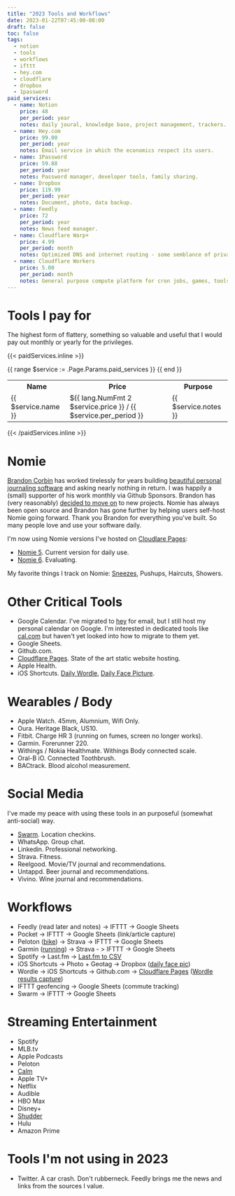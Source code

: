 ```yaml
---
title: "2023 Tools and Workflows"
date: 2023-01-22T07:45:00-08:00
draft: false
toc: false
tags: 
  - notion
  - tools
  - workflows
  - ifttt
  - hey.com
  - cloudflare
  - dropbox
  - 1password
paid_services: 
  - name: Notion
    price: 48
    per_period: year
    notes: daily joural, knowledge base, project management, trackers.
  - name: Hey.com
    price: 99.00
    per_period: year
    notes: Email service in which the economics respect its users.
  - name: 1Password
    price: 59.88
    per_period: year
    notes: Password manager, developer tools, family sharing.
  - name: Dropbox
    price: 119.99
    per_period: year
    notes: Document, photo, data backup.
  - name: Feedly
    price: 72
    per_period: year
    notes: News feed manager. 
  - name: Cloudflare Warp+
    price: 4.99
    per_period: month
    notes: Optimized DNS and internet routing - some semblance of privacy.
  - name: Cloudflare Workers
    price: 5.00
    per_period: month
    notes: General purpose compute platform for cron jobs, games, tools, automation, web widgets and doodads.
---
```


# Tools I pay for

The highest form of flattery, something so valuable and useful that I would pay out monthly or yearly for the privileges.

{{< paidServices.inline >}}
<table>
  <tr>
    <th>Name</th>
    <th>Price</th>
    <th>Purpose</th>
  </tr>
  {{ range $service := .Page.Params.paid_services }}
    <tr>
      <td>{{ $service.name }}</td>
      <td>${{ lang.NumFmt 2 $service.price }} / {{ $service.per_period }} </td>
      <td>{{ $service.notes }}</td>
    </tr>
  {{ end }}
</table>
{{< /paidServices.inline >}}

# Nomie

[Brandon Corbin][4] has worked tirelessly for years building [beautiful personal journaling software][5] and asking nearly nothing in return. I was happily a (small) supporter of his work monthly via Github Sponsors. Brandon has (very reasonably) [decided to move on][6] to new projects. Nomie has always been open source and Brandon has gone further by helping users self-host Nomie going forward. Thank you Brandon for everything you've built. So many people love and use your software daily.

I'm now using Nomie versions I've hosted on [Cloudlare Pages][7]:
- [Nomie 5][8]. Current version for daily use.  
- [Nomie 6][9]. Evaluating.

My favorite things I track on Nomie: [Sneezes][14], Pushups, Haircuts, Showers. 

# Other Critical Tools

- Google Calendar. I've migrated to [hey][0] for email, but I still host my personal calendar on Google. I'm interested in dedicated tools like [cal.com][1] but haven't yet looked into how to migrate to them yet.
- Google Sheets.
- Github.com.
- [Cloudflare Pages][7]. State of the art static website hosting.
- Apple Health.
- iOS Shortcuts. [Daily Wordle][13], [Daily Face Picture][12].

# Wearables / Body
- Apple Watch. 45mm,  Alumnium, Wifi Only. 
- Oura. Heritage Black, US10. 
- Fitbit. Charge HR 3 (running on fumes, screen no longer works).
- Garmin. Forerunner 220.
- Withings / Nokia Healthmate. Withings Body connected scale. 
- Oral-B iO. Connected Toothbrush. 
- BACtrack. Blood alcohol measurement. 

# Social Media

I've made my peace with using these tools in an purposeful (somewhat anti-social) way.

- [Swarm][2]. Location checkins. 
- WhatsApp. Group chat. 
- Linkedin. Professional networking. 
- Strava. Fitness. 
- Reelgood. Movie/TV journal and recommendations. 
- Untappd. Beer journal and recommendations. 
- Vivino. Wine journal and recommendations. 

# Workflows
- Feedly (read later and notes) -> IFTTT -> Google Sheets
- Pocket -> IFTTT -> Google Sheets (link/article capture)
- Peloton ([bike][16]) -> Strava -> IFTTT -> Google Sheets
- Garmin ([running][15]) -> Strava - > IFTTT -> Google Sheets
- Spotify -> Last.fm -> [Last.fm to CSV][11]
- iOS Shortcuts -> Photo + Geotag -> Dropbox ([daily face pic][12])
- Wordle -> iOS Shortcuts -> Github.com -> [Cloudflare Pages][7] ([Wordle results capture][13])
- IFTTT geofencing -> Google Sheets (commute tracking)
- Swarm -> IFTTT -> Google Sheets

# Streaming Entertainment
- Spotify
- MLB.tv
- Apple Podcasts
- Peloton
- [Calm][3]
- Apple TV+
- Netflix
- Audible
- HBO Max
- Disney+
- [Shudder][10]
- Hulu
- Amazon Prime

# Tools I'm not using in 2023
- Twitter. A car crash. Don't rubberneck. Feedly brings me the news and links from the sources I value. 


  [0]: https://hey.com
  [1]: https://cal.com
  [2]: https://swarmapp.com
  [3]: https://calm.com
  [4]: https://github.com/brandoncorbin
  [5]: https://nomie.app
  [6]: https://nomie.app/#more
  [7]: https://pages.cloudflare.com
  [8]: https://nomie5.pages.dev
  [9]: https://nomie-6.pages.dev
  [10]: https://www.shudder.com/
  [11]: https://benjaminbenben.com/lastfm-to-csv/
  [12]: https://data.tomhummel.com/recipe/face-timelapse/
  [13]: https://wordle.tomhummel.com/a/how-it-works/
  [14]: https://data.tomhummel.com/sneezes/
  [15]: https://data.tomhummel.com/running/
  [16]: https://data.tomhummel.com/swim-bike-run/
